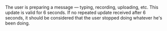 The user is preparing a message — typing, recording, uploading, etc. This update is valid for 6 seconds. If no repeated update received after 6 seconds, it should be considered that the user stopped doing whatever he's been doing.
